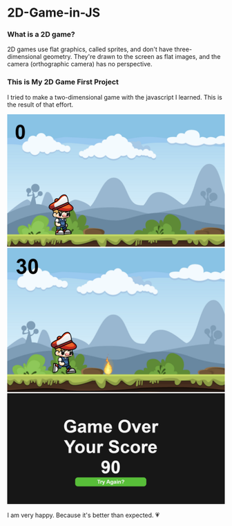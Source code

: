 # 2D-Game-in-JS

### What is a 2D game?
2D games use flat graphics, called sprites, and don't have three-dimensional geometry. They're drawn to the screen as flat images, and the camera (orthographic camera) has no perspective.
### This is My 2D Game First Project
I tried to make a two-dimensional game with the javascript I learned. This is the result of that effort.


![01st photo](docs/main.png)
![02nd photo](docs/game2nd.png)
![03rd photo](docs/game3rd.png)

I am very happy. Because it's better than expected. :heartpulse: